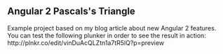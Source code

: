 <h2>Angular 2 Pascals's Triangle</h2>

<p>
	Example project based on my blog article about new Angular 2 features. You can test the following plunker in order to see the result in action:
	http://plnkr.co/edit/vinDuAcQLZtn1a7tR5lQ?p=preview
</p>
